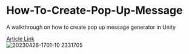 # How-To-Create-Pop-Up-Message
A walkthrough on how to create pop up message generator in Unity

<a href="">Article Link</a> <br>
![20230426-1701-10 2331705](https://user-images.githubusercontent.com/101286736/234653662-b6fb1e0b-ba1d-4875-9fac-7e219cb9caf8.gif)

